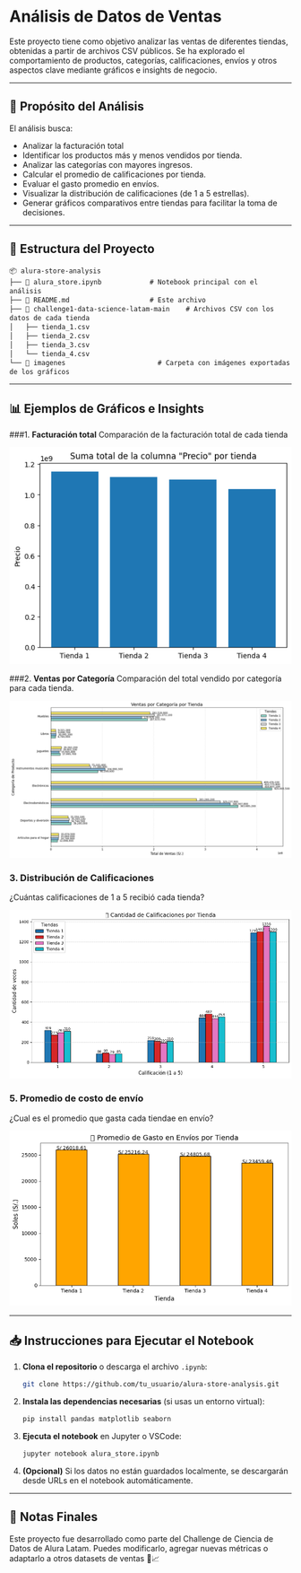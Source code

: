 
#  Análisis de Datos de Ventas

Este proyecto tiene como objetivo analizar las ventas de diferentes tiendas, obtenidas a partir de archivos CSV públicos. Se ha explorado el comportamiento de productos, categorías, calificaciones, envíos y otros aspectos clave mediante gráficos e insights de negocio.

---

## 📌 Propósito del Análisis

El análisis busca:

- Analizar la facturación total
- Identificar los productos más y menos vendidos por tienda.
- Analizar las categorías con mayores ingresos.
- Calcular el promedio de calificaciones por tienda.
- Evaluar el gasto promedio en envíos.
- Visualizar la distribución de calificaciones (de 1 a 5 estrellas).
- Generar gráficos comparativos entre tiendas para facilitar la toma de decisiones.

---

## 📁 Estructura del Proyecto

```
📦 alura-store-analysis
├── 📄 alura_store.ipynb            # Notebook principal con el análisis
├── 📄 README.md                    # Este archivo
├── 📂 challenge1-data-science-latam-main    # Archivos CSV con los datos de cada tienda 
│   ├── tienda_1.csv
│   ├── tienda_2.csv
│   ├── tienda_3.csv
│   └── tienda_4.csv
└── 📂 imagenes                       # Carpeta con imágenes exportadas de los gráficos
```

---

## 📊 Ejemplos de Gráficos e Insights

###1. **Facturación total**
Comparación de la facturación total de cada tienda

![ventas](imagenes/ventas.png)

###2. **Ventas por Categoría**
Comparación del total vendido por categoría para cada tienda.

![ventas_categoria](imagenes/ventas_categorias.png)

### 3. **Distribución de Calificaciones**
¿Cuántas calificaciones de 1 a 5 recibió cada tienda?

![calificaciones](imagenes/calificaciones.png)

### 5. **Promedio de costo de envío**
¿Cual es el promedio que gasta cada tiendae en envío?

![Costo de envío](imagenes/costo_envio.png)

---

## 📥 Instrucciones para Ejecutar el Notebook

1. **Clona el repositorio** o descarga el archivo `.ipynb`:
   ```bash
   git clone https://github.com/tu_usuario/alura-store-analysis.git
   ```

2. **Instala las dependencias necesarias** (si usas un entorno virtual):
   ```bash
   pip install pandas matplotlib seaborn
   ```

3. **Ejecuta el notebook** en Jupyter o VSCode:
   ```bash
   jupyter notebook alura_store.ipynb
   ```

4. **(Opcional)** Si los datos no están guardados localmente, se descargarán desde URLs en el notebook automáticamente.

---

## 📌 Notas Finales

Este proyecto fue desarrollado como parte del Challenge de Ciencia de Datos de Alura Latam. Puedes modificarlo, agregar nuevas métricas o adaptarlo a otros datasets de ventas 🧠📈
